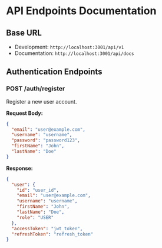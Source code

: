 # API Endpoints Documentation

## Base URL
- Development: `http://localhost:3001/api/v1`
- Documentation: `http://localhost:3001/api/docs`

## Authentication Endpoints

### POST /auth/register
Register a new user account.

**Request Body:**
```json
{
  "email": "user@example.com",
  "username": "username",
  "password": "password123",
  "firstName": "John",
  "lastName": "Doe"
}
```

**Response:**
```json
{
  "user": {
    "id": "user_id",
    "email": "user@example.com",
    "username": "username",
    "firstName": "John",
    "lastName": "Doe",
    "role": "USER"
  },
  "accessToken": "jwt_token",
  "refreshToken": "refresh_token"
}